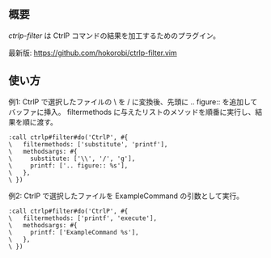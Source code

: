 ## 概要

*ctrlp-filter* は CtrlP コマンドの結果を加工するためのプラグイン。

最新版: https://github.com/hokorobi/ctrlp-filter.vim


## 使い方

例1: CtrlP で選択したファイルの \ を / に変換後、先頭に .. figure:: を追加してバッファに挿入。
filtermethods に与えたリストのメソッドを順番に実行し、結果を順に渡す。

```vim
:call ctrlp#filter#do('CtrlP', #{
\   filtermethods: ['substitute', 'printf'],
\   methodsargs: #{
\     substitute: ['\\', '/', 'g'],
\     printf: ['.. figure:: %s'],
\   },
\ })
```

例2: CtrlP で選択したファイルを ExampleCommand の引数として実行。

```vim
:call ctrlp#filter#do('CtrlP', #{
\   filtermethods: ['printf', 'execute'],
\   methodsargs: #{
\     printf: ['ExampleCommand %s'],
\   },
\ })
```
